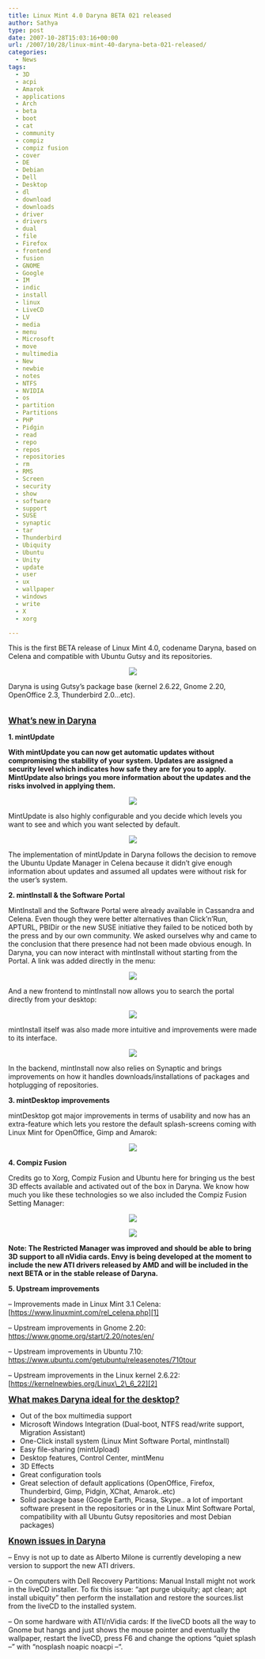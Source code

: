 ```yaml
---
title: Linux Mint 4.0 Daryna BETA 021 released
author: Sathya
type: post
date: 2007-10-28T15:03:16+00:00
url: /2007/10/28/linux-mint-40-daryna-beta-021-released/
categories:
  - News
tags:
  - 3D
  - acpi
  - Amarok
  - applications
  - Arch
  - beta
  - boot
  - cat
  - community
  - compiz
  - compiz fusion
  - cover
  - DE
  - Debian
  - Dell
  - Desktop
  - dl
  - download
  - downloads
  - driver
  - drivers
  - dual
  - file
  - Firefox
  - frontend
  - fusion
  - GNOME
  - Google
  - IM
  - indic
  - install
  - linux
  - LiveCD
  - LV
  - media
  - menu
  - Microsoft
  - move
  - multimedia
  - New
  - newbie
  - notes
  - NTFS
  - NVIDIA
  - os
  - partition
  - Partitions
  - PHP
  - Pidgin
  - read
  - repo
  - repos
  - repositories
  - rm
  - RMS
  - Screen
  - security
  - show
  - software
  - support
  - SUSE
  - synaptic
  - tar
  - Thunderbird
  - Ubiquity
  - Ubuntu
  - Unity
  - update
  - user
  - ux
  - wallpaper
  - windows
  - write
  - X
  - xorg

---
```

This is the first BETA release of Linux Mint 4.0, codename Daryna, based on Celena and compatible with Ubuntu Gutsy and its repositories.

<p style="text-align: center">
  <a href="https://linuxmint.com/pictures/screenshots/daryna/daryna.png" rel="lightbox"><img src="https://linuxmint.com/pictures/screenshots/daryna/thumbnails/daryna.png" /></a>
</p>

Daryna is using Gutsy&#8217;s package base (kernel 2.6.22, Gnome 2.20, OpenOffice 2.3, Thunderbird 2.0&#8230;etc).

<big><!--more-->

<br /> <span style="font-weight: bold; text-decoration: underline"></span></big><span style="font-weight: bold"><big style="text-decoration: underline">What&#8217;s new in Daryna</big></span>

<span style="font-weight: bold"><big style="text-decoration: underline"></big></span><span style="font-weight: bold">1. mintUpdate</span><span style="font-weight: bold"></span><span style="font-weight: bold"></span>

<span style="font-weight: bold">With mintUpdate you can now get automatic updates without compromising the stability of your system. Updates are assigned a security level which indicates how safe they are for you to apply. MintUpdate also brings you more information about the updates and the risks involved in applying them.</span>

<p style="text-align: center">
  <a href="https://linuxmint.com/pictures/screenshots/daryna/mintupdate.png"><img src="https://linuxmint.com/pictures/screenshots/daryna/thumbnails/mintupdate.png" /></a>
</p>

MintUpdate is also highly configurable and you decide which levels you want to see and which you want selected by default.

<p style="text-align: center">
  <a href="https://linuxmint.com/pictures/screenshots/daryna/mintupdate2.png"><img src="https://linuxmint.com/pictures/screenshots/daryna/thumbnails/mintupdate2.png" /></a>
</p>

The implementation of mintUpdate in Daryna follows the decision to remove the Ubuntu Update Manager in Celena because it didn&#8217;t give enough information about updates and assumed all updates were without risk for the user&#8217;s system.

<span style="font-weight: bold">2. mintInstall & the Software Portal</span>

MintInstall and the Software Portal were already available in Cassandra and Celena. Even though they were better alternatives than Click&#8217;n&#8217;Run, APTURL, PBIDir or the new SUSE initiative they failed to be noticed both by the press and by our own community. We asked ourselves why and came to the conclusion that there presence had not been made obvious enough. In Daryna, you can now interact with mintInstall without starting from the Portal. A link was added directly in the menu:

<p style="text-align: center">
  <a href="https://linuxmint.com/pictures/screenshots/daryna/portal.png"><img src="https://linuxmint.com/pictures/screenshots/daryna/thumbnails/portal.png" /></a>
</p>

And a new frontend to mintInstall now allows you to search the portal directly from your desktop:

<p style="text-align: center">
  <a href="https://linuxmint.com/pictures/screenshots/daryna/portal2.png"><img src="https://linuxmint.com/pictures/screenshots/daryna/thumbnails/portal2.png" /></a>
</p>

mintInstall itself was also made more intuitive and improvements were made to its interface.

<p style="text-align: center">
  <a href="https://linuxmint.com/pictures/screenshots/daryna/portal3.png"><img src="https://linuxmint.com/pictures/screenshots/daryna/thumbnails/portal3.png" /></a>
</p>

In the backend, mintInstall now also relies on Synaptic and brings improvements on how it handles downloads/installations of packages and hotplugging of repositories.

<span style="font-weight: bold">3. mintDesktop improvements</span>

mintDesktop got major improvements in terms of usability and now has an extra-feature which lets you restore the default splash-screens coming with Linux Mint for OpenOffice, Gimp and Amarok:

<p style="text-align: center">
  <a href="https://linuxmint.com/pictures/screenshots/daryna/mintdesktop.png"><img src="https://linuxmint.com/pictures/screenshots/daryna/thumbnails/mintdesktop.png" /></a>
</p>

<span style="font-weight: bold">4. Compiz Fusion</span>

Credits go to Xorg, Compiz Fusion and Ubuntu here for bringing us the best 3D effects available and activated out of the box in Daryna. We know how much you like these technologies so we also included the Compiz Fusion Setting Manager:

<p style="text-align: center">
  <a href="https://linuxmint.com/pictures/screenshots/daryna/compiz.png"><img src="https://linuxmint.com/pictures/screenshots/daryna/thumbnails/compiz.png" /></a>
</p>

<p style="text-align: center">
  <a href="https://linuxmint.com/pictures/screenshots/daryna/compiz2.png"><img src="https://linuxmint.com/pictures/screenshots/daryna/thumbnails/compiz2.png" /></a>
</p>

**Note: The Restricted Manager was improved and should be able to bring 3D support to all nVidia cards. Envy is being developed at the moment to include the new ATI drivers released by AMD and will be included in the next BETA or in the stable release of Daryna.**

<span style="font-weight: bold">5. Upstream improvements</span>

&#8211; Improvements made in Linux Mint 3.1 Celena: [https://www.linuxmint.com/rel_celena.php][1]
  
&#8211; Upstream improvements in Gnome 2.20: <https://www.gnome.org/start/2.20/notes/en/>
  
&#8211; Upstream improvements in Ubuntu 7.10: <https://www.ubuntu.com/getubuntu/releasenotes/710tour>
  
&#8211; Upstream improvements in the Linux kernel 2.6.22: [https://kernelnewbies.org/Linux\_2\_6_22][2]

<big style="text-decoration: underline"><span style="font-weight: bold">What makes Daryna ideal for the desktop?</span></big>

  * Out of the box multimedia support
  * Microsoft Windows Integration (Dual-boot, NTFS read/write support, Migration Assistant)
  * One-Click install system (Linux Mint Software Portal, mintInstall)
  * Easy file-sharing (mintUpload)
  * Desktop features, Control Center, mintMenu
  * 3D Effects
  * Great configuration tools
  * Great selection of default applications (OpenOffice, Firefox, Thunderbird, Gimp, Pidgin, XChat, Amarok..etc)
  * Solid package base (Google Earth, Picasa, Skype.. a lot of important software present in the repositories or in the Linux Mint Software Portal, compatibility with all Ubuntu Gutsy repositories and most Debian packages)

<big style="text-decoration: underline"><span style="font-weight: bold">Known issues in Daryna</span></big>

&#8211; Envy is not up to date as Alberto Milone is currently developing a new version to support the new ATI drivers.

&#8211; On computers with Dell Recovery Partitions: Manual Install might not work in the liveCD installer. To fix this issue: &#8220;apt purge ubiquity; apt clean; apt install ubiquity&#8221; then perform the installation and restore the sources.list from the liveCD to the installed system.

&#8211; On some hardware with ATI/nVidia cards: If the liveCD boots all the way to Gnome but hangs and just shows the mouse pointer and eventually the wallpaper, restart the liveCD, press F6 and change the options &#8220;quiet splash &#8211;&#8221; with &#8220;nosplash noapic noacpi &#8211;&#8220;.

 [1]: https://linuxmint.com/rel_celena.php
 [2]: https://kernelnewbies.org/Linux_2_6_22
